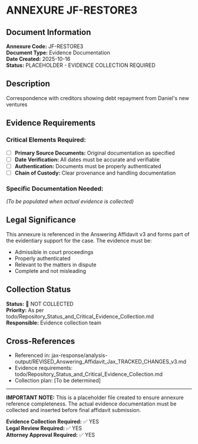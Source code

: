 # ANNEXURE JF-RESTORE3

## Document Information
**Annexure Code:** JF-RESTORE3  
**Document Type:** Evidence Documentation  
**Date Created:** 2025-10-16  
**Status:** PLACEHOLDER - EVIDENCE COLLECTION REQUIRED  

## Description
Correspondence with creditors showing debt repayment from Daniel's new ventures

## Evidence Requirements

### Critical Elements Required:
- [ ] **Primary Source Documents:** Original documentation as specified
- [ ] **Date Verification:** All dates must be accurate and verifiable  
- [ ] **Authentication:** Documents must be properly authenticated
- [ ] **Chain of Custody:** Clear provenance and handling documentation

### Specific Documentation Needed:
*(To be populated when actual evidence is collected)*

## Legal Significance
This annexure is referenced in the Answering Affidavit v3 and forms part of the evidentiary support for the case. The evidence must be:
- Admissible in court proceedings
- Properly authenticated 
- Relevant to the matters in dispute
- Complete and not misleading

## Collection Status
**Status:** 🔴 NOT COLLECTED  
**Priority:** As per todo/Repository_Status_and_Critical_Evidence_Collection.md  
**Responsible:** Evidence collection team  

## Cross-References
- Referenced in: jax-response/analysis-output/REVISED_Answering_Affidavit_Jax_TRACKED_CHANGES_v3.md
- Evidence requirements: todo/Repository_Status_and_Critical_Evidence_Collection.md
- Collection plan: [To be determined]

---

**IMPORTANT NOTE:** This is a placeholder file created to ensure annexure reference completeness. 
The actual evidence documentation must be collected and inserted before final affidavit submission.

**Evidence Collection Required:** ✅ YES  
**Legal Review Required:** ✅ YES  
**Attorney Approval Required:** ✅ YES
